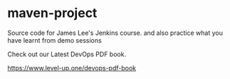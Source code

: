 # maven-project
Source code for James Lee's Jenkins course. and also practice what you have learnt from demo sessions

Check out our Latest DevOps PDF book.

https://www.level-up.one/devops-pdf-book
